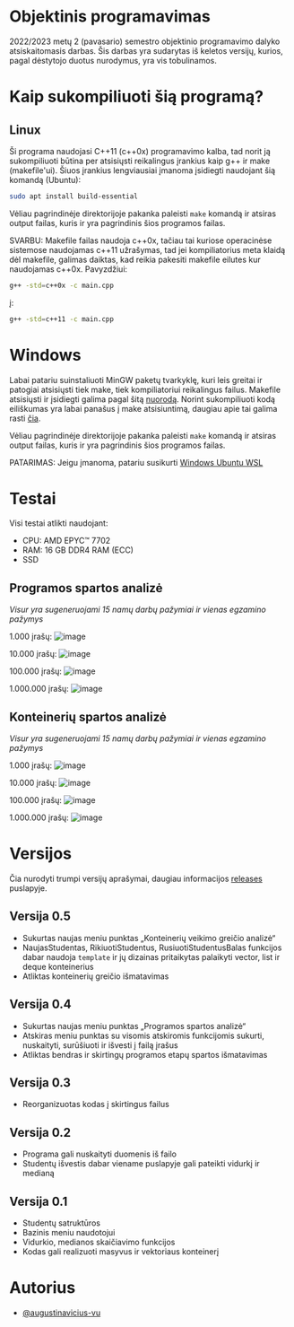 # Objektinis programavimas
2022/2023 metų 2 (pavasario) semestro objektinio programavimo dalyko atsiskaitomasis darbas. Šis darbas yra sudarytas iš keletos versijų, kurios, pagal dėstytojo duotus nurodymus, yra vis tobulinamos.

# Kaip sukompiliuoti šią programą?
## Linux
Ši programa naudojasi C++11 (c++0x) programavimo kalba, tad norit ją sukompiliuoti būtina per atsisiųsti reikalingus įrankius kaip g++ ir make (makefile'ui). Šiuos įrankius lengviausiai įmanoma įsidiegti naudojant šią komandą (Ubuntu):

```bash
sudo apt install build-essential  
```

Vėliau pagrindinėje direktorijoje pakanka paleisti `make` komandą ir atsiras output failas, kuris ir yra pagrindinis šios programos failas.

SVARBU: Makefile failas naudoja c++0x, tačiau tai kuriose operacinėse sistemose naudojamas c++11 užrašymas, tad jei kompiliatorius meta klaidą dėl makefile, galimas daiktas, kad reikia pakesiti makefile eilutes kur naudojamas c++0x. Pavyzdžiui:

```bash
g++ -std=c++0x -c main.cpp
```

į:

```bash
g++ -std=c++11 -c main.cpp
```

# Windows
Labai patariu suinstaliuoti MinGW paketų tvarkyklę, kuri leis greitai ir patogiai atsisiųsti tiek make, tiek kompiliatoriui reikalingus failus. Makefile atsisiųsti ir įsidiegti galima pagal šitą [nuorodą](https://linuxhint.com/run-makefile-windows/). Norint sukompiliuoti kodą eiliškumas yra labai panašus į make atsisiuntimą, daugiau apie tai galima rasti [čia](https://www.ics.uci.edu/~pattis/common/handouts/mingweclipse/mingw.html).

Vėliau pagrindinėje direktorijoje pakanka paleisti `make` komandą ir atsiras output failas, kuris ir yra pagrindinis šios programos failas.

PATARIMAS: Jeigu įmanoma, patariu susikurti [Windows Ubuntu WSL](https://learn.microsoft.com/en-us/windows/wsl/install)

# Testai
Visi testai atlikti naudojant:
- CPU: AMD EPYC™ 7702
- RAM: 16 GB DDR4 RAM (ECC)
- SSD

## Programos spartos analizė
_Visur yra sugeneruojami 15 namų darbų pažymiai ir vienas egzamino pažymys_

1.000 įrašų:
![image](https://github.com/augustinavicius-vu/obj-prog/assets/101087475/f3d670c9-fba4-4da2-8ef7-f5d20fc5d704)

10.000 įrašų:
![image](https://github.com/augustinavicius-vu/obj-prog/assets/101087475/13b7fee6-0c14-431e-b34b-1177358e115e)

100.000 įrašų:
![image](https://github.com/augustinavicius-vu/obj-prog/assets/101087475/797aadc0-89ec-4e50-a847-43453dbcd21e)

1.000.000 įrašų:
![image](https://github.com/augustinavicius-vu/obj-prog/assets/101087475/adf7df7f-5acf-4789-abd1-dd7a490ee43d)

## Konteinerių spartos analizė
_Visur yra sugeneruojami 15 namų darbų pažymiai ir vienas egzamino pažymys_

1.000 įrašų:
![image](https://github.com/augustinavicius-vu/obj-prog/assets/101087475/95df444a-3114-4eb0-b215-c43721eb941b)

10.000 įrašų:
![image](https://github.com/augustinavicius-vu/obj-prog/assets/101087475/bc792437-6d09-423c-bcfc-bcc7a3724417)

100.000 įrašų:
![image](https://github.com/augustinavicius-vu/obj-prog/assets/101087475/68c6c380-760d-40a6-a837-6c5d8e204ae9)

1.000.000 įrašų:
![image](https://github.com/augustinavicius-vu/obj-prog/assets/101087475/f56abda7-3595-4a9b-8174-4485d45bea26)

# Versijos
Čia nurodyti trumpi versijų aprašymai, daugiau informacijos [releases](https://github.com/augustinavicius-vu/obj-prog/releases) puslapyje.
## Versija 0.5
- Sukurtas naujas meniu punktas „Konteinerių veikimo greičio analizė“
- NaujasStudentas, RikiuotiStudentus, RusiuotiStudentusBalas funkcijos dabar naudoja `template` ir jų dizainas pritaikytas palaikyti vector, list ir deque konteinerius
- Atliktas konteinerių greičio išmatavimas

## Versija 0.4
- Sukurtas naujas meniu punktas „Programos spartos analizė“
- Atskiras meniu punktas su visomis atskiromis funkcijomis sukurti, nuskaityti, surūšiuoti ir išvesti į failą įrašus
- Atliktas bendras ir skirtingų programos etapų spartos išmatavimas

## Versija 0.3
- Reorganizuotas kodas į skirtingus failus

## Versija 0.2
- Programa gali nuskaityti duomenis iš failo
- Studentų išvestis dabar viename puslapyje gali pateikti vidurkį ir medianą

## Versija 0.1
- Studentų satruktūros
- Bazinis meniu naudotojui
- Vidurkio, medianos skaičiavimo funkcijos
- Kodas gali realizuoti masyvus ir vektoriaus konteinerį

# Autorius
- [@augustinavicius-vu](https://www.github.com/augustinavicius-vu)
